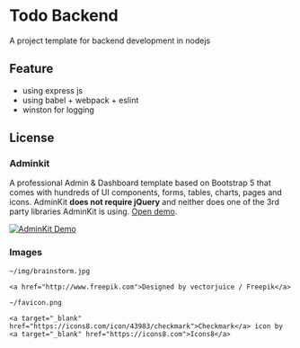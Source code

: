 # Todo Backend
A project template for backend development in nodejs

## Feature
- using express js
- using babel + webpack + eslint
- winston for logging

## License
### Adminkit
A professional Admin & Dashboard template based on Bootstrap 5 that comes with hundreds of UI components, forms, tables, charts, pages and icons. AdminKit **does not require jQuery** and neither does one of the 3rd party libraries AdminKit is using. [Open demo](https://demo.adminkit.io/).

<a href="https://demo.adminkit.io" target="_blank"><img src="https://assets.adminkit.io/banners/github-1280%C3%97640px.png?2" alt="AdminKit Demo"></a>
### Images

```
~/img/brainstorm.jpg

<a href="http://www.freepik.com">Designed by vectorjuice / Freepik</a>
```

```
~/favicon.png

<a target="_blank" href="https://icons8.com/icon/43983/checkmark">Checkmark</a> icon by <a target="_blank" href="https://icons8.com">Icons8</a>
```